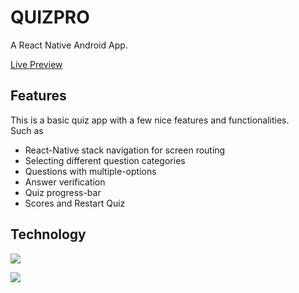 # QUIZPRO

A React Native Android App.

[Live Preview](https://expo.dev/@avishekataur/quiz-pro) 

## Features

This is a basic quiz app with a few nice features and functionalities. 
<br/>
Such as 
- React-Native stack navigation for screen routing
- Selecting different question categories
- Questions with multiple-options
- Answer verification
- Quiz progress-bar
- Scores and Restart Quiz

## Technology

![](https://img.shields.io/badge/React_Native-16181D?style=for-the-badge&logo=react&logoColor=61DAFB)

![](https://img.shields.io/badge/React_Navigator-7B61C1?style=for-the-badge&logo=navigator&logoColor=61DAFB)



